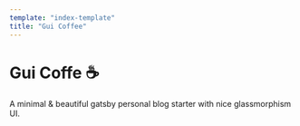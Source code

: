 ```yaml
---
template: "index-template"
title: "Gui Coffee"
---
```


# Gui Coffe ☕ 

A minimal & beautiful gatsby personal blog starter with nice glassmorphism UI.
